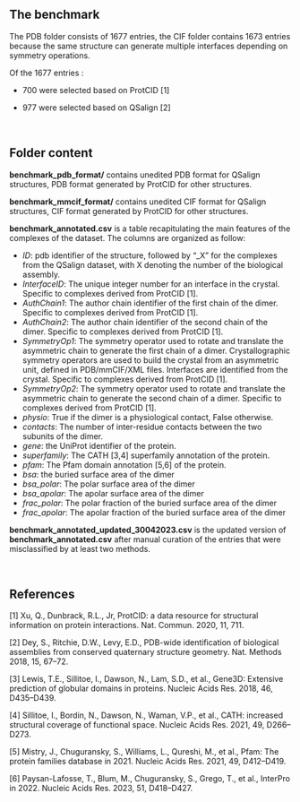 <h2>The benchmark</h2>

The PDB folder consists of 1677 entries, the CIF folder contains 1673 entries because the same structure can generate multiple interfaces depending on symmetry operations.

Of the 1677 entries :

- 700 were selected based on ProtCID [1]
    
- 977 were selected based on QSalign [2]

 <br />
 
<h2>Folder content</h2>
      

**benchmark_pdb_format/** contains unedited PDB format for QSalign structures, PDB format generated by ProtCID for other structures.

**benchmark_mmcif_format/** contains unedited CIF format for QSalign structures, CIF format generated by ProtCID for other structures.

**benchmark_annotated.csv** is a table recapitulating the main features of the complexes of the dataset. The columns are organized as follow:

- *ID*: pdb identifier of the structure, followed by “_X” for the complexes from the QSalign dataset, with X denoting the number of the biological assembly.
- *InterfaceID*: The unique integer number for an interface in the crystal. Specific to complexes derived from ProtCID [1].
- *AuthChain1*: The author chain identifier of the first chain of the dimer. Specific to complexes derived from ProtCID [1].
- *AuthChain2*: The author chain identifier of the second chain of the dimer. Specific to complexes derived from ProtCID [1].
- *SymmetryOp1*: The symmetry operator used to rotate and translate the asymmetric chain to generate the first chain of a dimer. Crystallographic symmetry operators are used to build the crystal from an asymmetric unit, defined in PDB/mmCIF/XML files. Interfaces are identified from the crystal. Specific to complexes derived from ProtCID [1].
- *SymmetryOp2*: The symmetry operator used to rotate and translate the asymmetric chain to generate the second chain of a dimer. Specific to complexes derived from ProtCID [1].
- *physio*: True if the dimer is a physiological contact, False otherwise.
- *contacts*: The number of inter-residue contacts between the two subunits of the dimer.
- *gene*: the UniProt identifier of the protein.
- *superfamily*: The CATH [3,4] superfamily annotation of the protein.
- *pfam*: The Pfam domain annotation [5,6] of the protein. 
- *bsa*: the buried surface area of the dimer
- *bsa_polar*: The polar surface area of the dimer
- *bsa_apolar*: The apolar surface area of the dimer
- *frac_polar*: The polar fraction of the buried surface area of the dimer
- *frac_apolar*: The apolar fraction of the buried surface area of the dimer

**benchmark_annotated_updated_30042023.csv** is the updated version of **benchmark_annotated.csv** after manual curation of the entries that were misclassified by at least two methods.


 <br />
 
<h2>References</h2>

[1]	Xu, Q., Dunbrack, R.L., Jr, ProtCID: a data resource for structural information on protein interactions. Nat. Commun. 2020, 11, 711.

[2]	Dey, S., Ritchie, D.W., Levy, E.D., PDB-wide identification of biological assemblies from conserved quaternary structure geometry. Nat. Methods 2018, 15, 67–72.

[3]	Lewis, T.E., Sillitoe, I., Dawson, N., Lam, S.D., et al., Gene3D: Extensive prediction of globular domains in proteins. Nucleic Acids Res. 2018, 46, D435–D439.

[4]	Sillitoe, I., Bordin, N., Dawson, N., Waman, V.P., et al., CATH: increased structural coverage of functional space. Nucleic Acids Res. 2021, 49, D266–D273.

[5]	Mistry, J., Chuguransky, S., Williams, L., Qureshi, M., et al., Pfam: The protein families database in 2021. Nucleic Acids Res. 2021, 49, D412–D419.

[6]	Paysan-Lafosse, T., Blum, M., Chuguransky, S., Grego, T., et al., InterPro in 2022. Nucleic Acids Res. 2023, 51, D418–D427.

